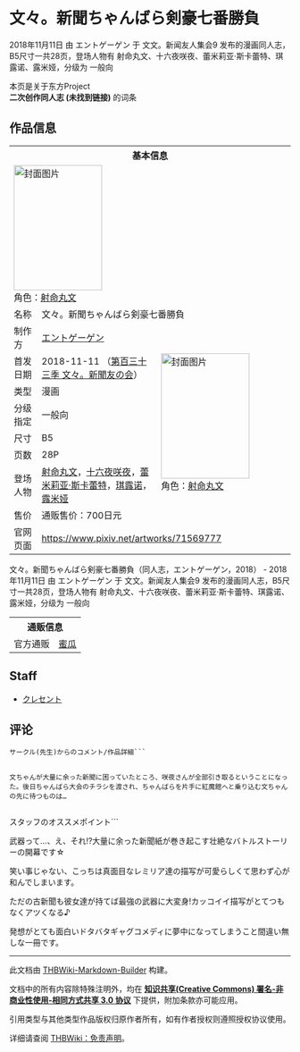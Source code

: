 # 文々。新聞ちゃんばら剣豪七番勝負

<!-- source html: G:\repos\THBWiki-Markdown-Builder\THBWikiMarkdown\Temp\main\d\d1\ns0%3A%E6%96%87%E3%80%85%E3%80%82%E6%96%B0%E8%81%9E%E3%81%A1%E3%82%83%E3%82%93%E3%81%B0%E3%82%89%E5%89%A3%E8%B1%AA%E4%B8%83%E7%95%AA%E5%8B%9D%E8%B2%A0.html -->

2018年11月11日 由 エントゲーゲン 于 文文。新闻友人集会9 发布的漫画同人志，B5尺寸一共28页，登场人物有 射命丸文、十六夜咲夜、蕾米莉亚·斯卡蕾特、琪露诺、露米娅，分级为 一般向

本页是关于东方Project  
 **二次创作同人志 (未找到链接)** 的词条

## 作品信息

<table><tbody><tr><th colspan="3">基本信息</th></tr><tr><td class="cover-artwork-mobile" colspan="2"><a href="./文件-文々。新聞ちゃんばら剣豪七番勝負封面.jpg.md" class="image" title="封面图片"><img alt="封面图片" src="https://upload.thwiki.cc/thumb/3/3f/%E6%96%87%E3%80%85%E3%80%82%E6%96%B0%E8%81%9E%E3%81%A1%E3%82%83%E3%82%93%E3%81%B0%E3%82%89%E5%89%A3%E8%B1%AA%E4%B8%83%E7%95%AA%E5%8B%9D%E8%B2%A0%E5%B0%81%E9%9D%A2.jpg/158px-%E6%96%87%E3%80%85%E3%80%82%E6%96%B0%E8%81%9E%E3%81%A1%E3%82%83%E3%82%93%E3%81%B0%E3%82%89%E5%89%A3%E8%B1%AA%E4%B8%83%E7%95%AA%E5%8B%9D%E8%B2%A0%E5%B0%81%E9%9D%A2.jpg" decoding="async" loading="lazy" width="158" height="224" srcset="https://upload.thwiki.cc/thumb/3/3f/%E6%96%87%E3%80%85%E3%80%82%E6%96%B0%E8%81%9E%E3%81%A1%E3%82%83%E3%82%93%E3%81%B0%E3%82%89%E5%89%A3%E8%B1%AA%E4%B8%83%E7%95%AA%E5%8B%9D%E8%B2%A0%E5%B0%81%E9%9D%A2.jpg/237px-%E6%96%87%E3%80%85%E3%80%82%E6%96%B0%E8%81%9E%E3%81%A1%E3%82%83%E3%82%93%E3%81%B0%E3%82%89%E5%89%A3%E8%B1%AA%E4%B8%83%E7%95%AA%E5%8B%9D%E8%B2%A0%E5%B0%81%E9%9D%A2.jpg 1.5x, https://upload.thwiki.cc/thumb/3/3f/%E6%96%87%E3%80%85%E3%80%82%E6%96%B0%E8%81%9E%E3%81%A1%E3%82%83%E3%82%93%E3%81%B0%E3%82%89%E5%89%A3%E8%B1%AA%E4%B8%83%E7%95%AA%E5%8B%9D%E8%B2%A0%E5%B0%81%E9%9D%A2.jpg/315px-%E6%96%87%E3%80%85%E3%80%82%E6%96%B0%E8%81%9E%E3%81%A1%E3%82%83%E3%82%93%E3%81%B0%E3%82%89%E5%89%A3%E8%B1%AA%E4%B8%83%E7%95%AA%E5%8B%9D%E8%B2%A0%E5%B0%81%E9%9D%A2.jpg 2x" data-file-width="634" data-file-height="900"></a><div class="cover-char">角色：<a href="./射命丸文.md" title="射命丸文">射命丸文</a></div></td>
</tr><tr><td class="label">名称</td><td colspan="2"> 文々。新聞ちゃんばら剣豪七番勝負 </td></tr><tr><td class="label">制作方</td><td><a href="./エントゲーゲン.md" title="エントゲーゲン">エントゲーゲン</a></td><td class="cover-artwork" rowspan="8" style="min-width:224px;"><a href="./文件-文々。新聞ちゃんばら剣豪七番勝負封面.jpg.md" class="image" title="封面图片"><img alt="封面图片" src="https://upload.thwiki.cc/thumb/3/3f/%E6%96%87%E3%80%85%E3%80%82%E6%96%B0%E8%81%9E%E3%81%A1%E3%82%83%E3%82%93%E3%81%B0%E3%82%89%E5%89%A3%E8%B1%AA%E4%B8%83%E7%95%AA%E5%8B%9D%E8%B2%A0%E5%B0%81%E9%9D%A2.jpg/158px-%E6%96%87%E3%80%85%E3%80%82%E6%96%B0%E8%81%9E%E3%81%A1%E3%82%83%E3%82%93%E3%81%B0%E3%82%89%E5%89%A3%E8%B1%AA%E4%B8%83%E7%95%AA%E5%8B%9D%E8%B2%A0%E5%B0%81%E9%9D%A2.jpg" decoding="async" loading="lazy" width="158" height="224" srcset="https://upload.thwiki.cc/thumb/3/3f/%E6%96%87%E3%80%85%E3%80%82%E6%96%B0%E8%81%9E%E3%81%A1%E3%82%83%E3%82%93%E3%81%B0%E3%82%89%E5%89%A3%E8%B1%AA%E4%B8%83%E7%95%AA%E5%8B%9D%E8%B2%A0%E5%B0%81%E9%9D%A2.jpg/237px-%E6%96%87%E3%80%85%E3%80%82%E6%96%B0%E8%81%9E%E3%81%A1%E3%82%83%E3%82%93%E3%81%B0%E3%82%89%E5%89%A3%E8%B1%AA%E4%B8%83%E7%95%AA%E5%8B%9D%E8%B2%A0%E5%B0%81%E9%9D%A2.jpg 1.5x, https://upload.thwiki.cc/thumb/3/3f/%E6%96%87%E3%80%85%E3%80%82%E6%96%B0%E8%81%9E%E3%81%A1%E3%82%83%E3%82%93%E3%81%B0%E3%82%89%E5%89%A3%E8%B1%AA%E4%B8%83%E7%95%AA%E5%8B%9D%E8%B2%A0%E5%B0%81%E9%9D%A2.jpg/315px-%E6%96%87%E3%80%85%E3%80%82%E6%96%B0%E8%81%9E%E3%81%A1%E3%82%83%E3%82%93%E3%81%B0%E3%82%89%E5%89%A3%E8%B1%AA%E4%B8%83%E7%95%AA%E5%8B%9D%E8%B2%A0%E5%B0%81%E9%9D%A2.jpg 2x" data-file-width="634" data-file-height="900"></a><div class="cover-char">角色：<a href="./射命丸文.md" title="射命丸文">射命丸文</a></div></td>
</tr><tr><td class="label">首发日期</td><td>2018-11-11&#160;（<a href="/展会作品列表?e=%E6%96%87%E6%96%87%E3%80%82%E6%96%B0%E9%97%BB%E5%8F%8B%E4%BA%BA%E9%9B%86%E4%BC%9A%239">第百三十三季 文々。新聞友の会</a>）</td></tr><tr><td class="label">类型</td><td>漫画</td></tr><tr><td class="label">分级指定</td><td>一般向</td></tr><tr><td class="label">尺寸</td><td>B5</td></tr><tr><td class="label">页数</td><td>28P</td></tr><tr><td class="label">登场人物</td><td><a href="./射命丸文.md" title="射命丸文">射命丸文</a>，<a href="/%E5%8D%81%E5%85%AD%E5%A4%9C%E5%92%B2%E5%A4%9C" title="十六夜咲夜">十六夜咲夜</a>，<a href="./蕾米莉亚·斯卡蕾特.md" title="蕾米莉亚·斯卡蕾特">蕾米莉亚·斯卡蕾特</a>，<a href="./琪露诺.md" title="琪露诺">琪露诺</a>，<a href="./露米娅.md" title="露米娅">露米娅</a></td></tr><tr><td class="label">售价</td><td>通贩售价：700日元</td></tr>
<tr><td class="label">官网页面</td><td colspan="2"><a rel="nofollow" class="external free" href="https://www.pixiv.net/artworks/71569777">https://www.pixiv.net/artworks/71569777</a></td></tr></tbody></table>

文々。新聞ちゃんばら剣豪七番勝負（同人志，エントゲーゲン，2018） - 2018年11月11日 由 エントゲーゲン 于 文文。新闻友人集会9 发布的漫画同人志，B5尺寸一共28页，登场人物有 射命丸文、十六夜咲夜、蕾米莉亚·斯卡蕾特、琪露诺、露米娅，分级为 一般向

<table><tbody><tr><th colspan="3">通贩信息</th></tr><tr><td class="label">官方通贩</td><td colspan="2"><a rel="nofollow" class="external text" href="https://www.melonbooks.co.jp/detail/detail.php?product_id=436308">蜜瓜</a></td></tr></tbody></table>



## Staff
- [クレセント](./クレセント（视频）.md)


## 评论
```
サークル(先生)からのコメント/作品詳細```

  
文ちゃんが大量に余った新聞に困っていたところ、咲夜さんが全部引き取るということになった。後日ちゃんばら大会のチラシを渡され、ちゃんばらを片手に紅魔館へと乗り込む文ちゃんの先に待つものは…
  

```
スタッフのオススメポイント```


  
武器って…、え、それ!?大量に余った新聞紙が巻き起こす壮絶なバトルストーリーの開幕です☆  

笑い事じゃない、こっちは真面目なレミリア達の描写が可愛らしくて思わず心が和んでしまいます。  

ただの古新聞も彼女達が持てば最強の武器に大変身!カッコイイ描写がとてつもなくアツくなる♪  

発想がとても面白いドタバタギャグコメディに夢中になってしまうこと間違い無しな一冊です。
  


  
  

  





---

此文档由 [THBWiki-Markdown-Builder](https://github.com/Delsin-Yu/THBWiki-Markdown-Builder) 构建。

文档中的所有内容除特殊注明外，均在 [**知识共享(Creative Commons) 署名-非商业性使用-相同方式共享 3.0 协议**](https://creativecommons.org/licenses/by-sa/3.0/deed.zh-hans) 下提供，附加条款亦可能应用。

引用类型与其他类型作品版权归原作者所有，如有作者授权则遵照授权协议使用。

详细请查阅 [THBWiki：免责声明](https://thbwiki.cc/THBWiki:%E5%85%8D%E8%B4%A3%E5%A3%B0%E6%98%8E)。

